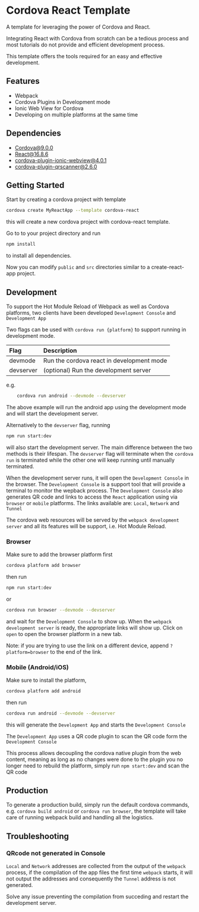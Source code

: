 # Cordova React Template

A template for leveraging the power of Cordova and React.

Integrating React with Cordova from scratch can be a tedious process and most tutorials do not provide and efficient development process.

This template offers the tools required for an easy and effective development.

## Features

- Webpack
- Cordova Plugins in Development mode
- Ionic Web View for Cordova
- Developing on multiple platforms at the same time

## Dependencies

- Cordova@9.0.0
- React@16.8.6
- cordova-plugin-ionic-webview@4.0.1
- cordova-plugin-qrscanner@2.6.0

## Getting Started

Start by creating a cordova project with template

```bash
cordova create MyReactApp --template cordova-react
```

this will create a new cordova project with cordova-react template.

Go to to your project directory and run

```bash
npm install
```

to install all dependencies.

Now you can modify `public` and `src` directories similar to a create-react-app project.

## Development

To support the Hot Module Reload of Webpack as well as Cordova platforms, two clients have been developed `Development Console` and `Development App`

Two flags can be used with `cordova run {platform}` to support running in development mode.

Flag | Description
:--- | :-----------
devmode | Run the cordova react in development mode
devserver | (optional) Run the development server

e.g.

```bash
    cordova run android --devmode --devserver
```

The above example will run the android app using the development mode and will start the development server.

Alternatively to the `devserver` flag, running

```bash
npm run start:dev
```

will also start the development server.
The main difference between the two methods is their lifespan. The `devserver` flag will terminate when the `cordova run` is terminated while the other one will keep running until manually terminated.

When the development server runs, it will open the `Development Console` in the browser. The `Development Console` is a support tool that will provide a terminal to monitor the wepback process. The `Development Console` also generates QR code and links to access the `React` application using via `browser` or `mobile` platforms.
The links available are: `Local`, `Network` and `Tunnel`

The cordova web resources will be served by the `webpack development server` and all its features will be support, i.e. Hot Module Reload.

### Browser

Make sure to add the browser platform first

```bash
cordova platform add browser
```

then run

```bash
npm run start:dev
```

or

```bash
cordova run browser --devmode --devserver
```

and wait for the `Development Console` to show up.
When the `webpack development server` is ready, the appropriate links will show up. Click on `open` to open the browser platform in a new tab.

Note: if you are trying to use the link on a different device, append `?platform=browser` to the end of the link.

### Mobile (Android/iOS)

Make sure to install the platform,

```bash
cordova platform add android
```

then run

```bash
cordova run android --devmode --devserver
```

this will generate the `Development App` and starts the `Development Console`

The `Development App` uses a QR code plugin to scan the QR code form the `Development Console`

This process allows decoupling the cordova native plugin from the web content, meaning as long as  no changes were done to the plugin you no longer need to rebuild the platform, simply run `npm start:dev` and scan the QR code

## Production

To generate a production build, simply run the default cordova commands, e.g. `cordova build android` or `cordova run browser`, the template will take care of running webpack build and handling all the logistics.

## Troubleshooting

### QRcode not generated in Console

`Local` and `Network` addresses are collected from the output of the `webpack` process, if the compilation of the app files the first time `webpack` starts, it will not output the addresses and consequently the `Tunnel` address is not generated.

Solve any issue preventing the compilation from succeding and restart the development server.